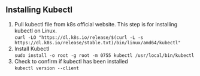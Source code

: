 ## Installing Kubectl  
1. Pull kubectl file from k8s official website. This step is for installing kubectl on Linux.   
```curl -LO "https://dl.k8s.io/release/$(curl -L -s https://dl.k8s.io/release/stable.txt)/bin/linux/amd64/kubectl"  ```
2. Install Kubectl   
```sudo install -o root -g root -m 0755 kubectl /usr/local/bin/kubectl  ```
3. Check to confirm if kubectl has been installed  
```kubectl version --client  ```
